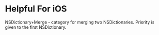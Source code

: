 Helpful For iOS
===============

NSDictionary+Merge - category for merging two NSDictionaries. Priority is given to the first NSDictionary.
